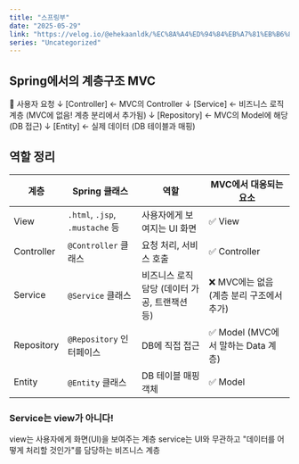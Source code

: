 ```yaml
---
title: "스프링부"
date: "2025-05-29"
link: "https://velog.io/@ehekaanldk/%EC%8A%A4%ED%94%84%EB%A7%81%EB%B6%80"
series: "Uncategorized"
---
```


<h2 id="spring에서의-계층구조-mvc">Spring에서의 계층구조 MVC</h2>
<p>📱 사용자 요청
  ↓
[Controller]  ← MVC의 Controller
  ↓
[Service]      ← 비즈니스 로직 계층 (MVC에 없음! 계층 분리에서 추가됨)
  ↓
[Repository]   ← MVC의 Model에 해당 (DB 접근)
  ↓
[Entity]       ← 실제 데이터 (DB 테이블과 매핑)</p>
<h2 id="역할-정리">역할 정리</h2>
<table>
<thead>
<tr>
<th>계층</th>
<th>Spring 클래스</th>
<th>역할</th>
<th>MVC에서 대응되는 요소</th>
</tr>
</thead>
<tbody><tr>
<td>View</td>
<td><code>.html</code>, <code>.jsp</code>, <code>.mustache</code> 등</td>
<td>사용자에게 보여지는 UI 화면</td>
<td>✅ View</td>
</tr>
<tr>
<td>Controller</td>
<td><code>@Controller</code> 클래스</td>
<td>요청 처리, 서비스 호출</td>
<td>✅ Controller</td>
</tr>
<tr>
<td>Service</td>
<td><code>@Service</code> 클래스</td>
<td>비즈니스 로직 담당 (데이터 가공, 트랜잭션 등)</td>
<td>❌ MVC에는 없음 (계층 분리 구조에서 추가)</td>
</tr>
<tr>
<td>Repository</td>
<td><code>@Repository</code> 인터페이스</td>
<td>DB에 직접 접근</td>
<td>✅ Model (MVC에서 말하는 Data 계층)</td>
</tr>
<tr>
<td>Entity</td>
<td><code>@Entity</code> 클래스</td>
<td>DB 테이블 매핑 객체</td>
<td>✅ Model</td>
</tr>
</tbody></table>
<h3 id="service는-view가-아니다">Service는 view가 아니다!</h3>
<p>view는 사용자에게 화면(UI)을 보여주는 계층
service는 UI와 무관하고 &quot;데이터를 어떻게 처리할 것인가&quot;를 담당하는 비즈니스 계층</p>
